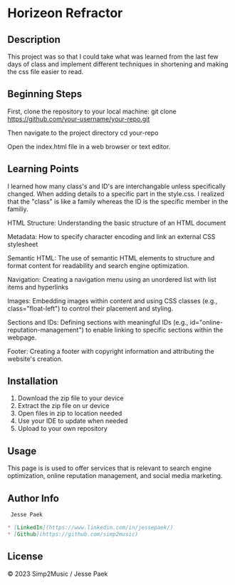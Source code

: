 # Horizeon Refractor

## Description 

This project was so that I could take what was learned from the last few days of class and implement different techniques in shortening and making the css file easier to read. 

## Beginning Steps
First, clone the repository to your local machine:
git clone https://github.com/your-username/your-repo.git

Then navigate to the project directory
cd your-repo

Open the index.html file in a web browser or text editor.


## Learning Points 

I learned how many class's and ID's are interchangable unless specifically changed. When adding details to a specific part in the style.css. I realized that the "class" is like a family whereas the ID is the specific member in the familiy. 

HTML Structure: Understanding the basic structure of an HTML document

Metadata: How to specify character encoding and link an external CSS stylesheet 

Semantic HTML: The use of semantic HTML elements to structure and format content for readability and search engine optimization. 

Navigation: Creating a navigation menu using an unordered list with list items and hyperlinks

Images: Embedding images within content and using CSS classes (e.g., class="float-left") to control their placement and styling.

Sections and IDs: Defining sections with meaningful IDs (e.g., id="online-reputation-management") to enable linking to specific sections within the webpage.

Footer: Creating a footer with copyright information and attributing the website's creation.



## Installation

1. Download the zip file to your device
2. Extract the zip file on ur device
3. Open files in zip to location needed
4. Use your IDE to update when needed
5. Upload to your own repository

## Usage

This page is is used to offer services that is relevant to search engine optimization, online reputation management, and social media marketing.

## Author Info

```md
 Jesse Paek 

* [LinkedIn](https://www.linkedin.com/in/jessepaek/)
* [Github](https://github.com/simp2music)
```

## License

© 2023 Simp2Music / Jesse Paek




